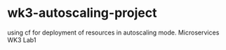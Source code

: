 # wk3-autoscaling-project
using cf for deployment of resources in autoscaling mode. Microservices WK3  Lab1

